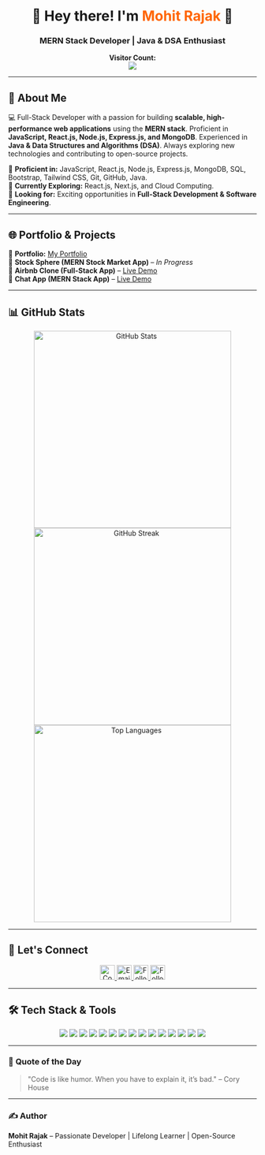 <h1 align="center">🚀 Hey there! I'm <span style="color:#ff6600">Mohit Rajak</span> 👋</h1>
<h3 align="center">MERN Stack Developer | Java & DSA Enthusiast</h3>

<p align="center">
    <b>Visitor Count:</b><br>
    <img src="https://profile-counter.glitch.me/Mohit-Rajak/count.svg"/>
</p>

---

## 🚀 **About Me**

💻 Full-Stack Developer with a passion for building **scalable, high-performance web applications** using the **MERN stack**. Proficient in **JavaScript, React.js, Node.js, Express.js, and MongoDB**. Experienced in **Java & Data Structures and Algorithms (DSA)**. Always exploring new technologies and contributing to open-source projects.

🔹 **Proficient in:** JavaScript, React.js, Node.js, Express.js, MongoDB, SQL, Bootstrap, Tailwind CSS, Git, GitHub, Java.<br>
🔹 **Currently Exploring:** React.js, Next.js, and Cloud Computing.<br>
🔹 **Looking for:** Exciting opportunities in **Full-Stack Development & Software Engineering**.<br>

---

## 🌐 **Portfolio & Projects**

🔗 **Portfolio:** [My Portfolio](https://myportfolio-three-olive.vercel.app/)  
📌 **Stock Sphere (MERN Stock Market App)** – *In Progress*  
🏡 **Airbnb Clone (Full-Stack App)** – [Live Demo](https://airbnbwebsite-spzc.onrender.com/listings)   
💬 **Chat App (MERN Stack App)** – [Live Demo](https://chat-frontend-zeta-ecru.vercel.app/signin)   

---

## 📊 **GitHub Stats**

<p align="center">
    <img src="https://github-readme-stats.vercel.app/api?username=Mohit-Rajak&show_icons=true&theme=radical" width="400px" alt="GitHub Stats">
    <img src="https://github-readme-streak-stats.herokuapp.com/?user=Mohit-Rajak&theme=radical" width="400px" alt="GitHub Streak">
    <img src="https://github-readme-stats.vercel.app/api/top-langs/?username=Mohit-Rajak&layout=compact&theme=radical" width="400px" alt="Top Languages">
</p>

---

## 💬 **Let's Connect**

<p align="center">
  <a href="https://www.linkedin.com/in/mohit-rajak/">
    <img src="https://img.shields.io/badge/-LinkedIn-blue?style=for-the-badge&logo=Linkedin&logoColor=white" height="30" title="Connect on LinkedIn" />
  </a>
  <a href="mailto:contact.mohitrajak022004@gmail.com">
    <img src="https://img.shields.io/badge/-Gmail-c14438?style=for-the-badge&logo=Gmail&logoColor=white" height="30" title="Email me" />
  </a>
  <a href="https://www.instagram.com/mohitrajakofficial/">
    <img src="https://img.shields.io/badge/-Instagram-e4405f?style=for-the-badge&logo=instagram&logoColor=white" height="30" title="Follow on Instagram" />
  </a>
  <a href="https://github.com/Mohit-Rajak">
    <img src="https://img.shields.io/github/followers/Mohit-Rajak?label=GitHub&style=social" height="30" title="Follow on GitHub" />
  </a>
</p>

---

## 🛠️ **Tech Stack & Tools**

<p align="center">
  <img src="https://img.shields.io/badge/-HTML5-E34F26?style=for-the-badge&logo=html5&logoColor=white" />
  <img src="https://img.shields.io/badge/-CSS3-1572B6?style=for-the-badge&logo=css3&logoColor=white" />
  <img src="https://img.shields.io/badge/-JavaScript-F7DF1E?style=for-the-badge&logo=javascript&logoColor=black" />
  <img src="https://img.shields.io/badge/-React-20232a?style=for-the-badge&logo=react&logoColor=61DAFB" />
  <img src="https://img.shields.io/badge/-Node.js-43853D?style=for-the-badge&logo=node.js&logoColor=white" />
  <img src="https://img.shields.io/badge/-Express.js-lightgray?style=for-the-badge&logo=express&logoColor=black" />
  <img src="https://img.shields.io/badge/-MongoDB-4ea94b?style=for-the-badge&logo=mongodb&logoColor=white" />
  <img src="https://img.shields.io/badge/-MySQL-4479A1?style=for-the-badge&logo=mysql&logoColor=white" />
  <img src="https://img.shields.io/badge/-Bootstrap-563D7C?style=for-the-badge&logo=bootstrap&logoColor=white" />
  <img src="https://img.shields.io/badge/-TailwindCSS-38B2AC?style=for-the-badge&logo=tailwind-css&logoColor=white" />
  <img src="https://img.shields.io/badge/-Git-F05032?style=for-the-badge&logo=git&logoColor=white" />
  <img src="https://img.shields.io/badge/-GitHub-181717?style=for-the-badge&logo=github&logoColor=white" />
  <img src="https://img.shields.io/badge/-Netlify-00C7B7?style=for-the-badge&logo=netlify&logoColor=white" />
  <img src="https://img.shields.io/badge/-Vercel-000?style=for-the-badge&logo=vercel&logoColor=white" />
  <img src="https://img.shields.io/badge/-Java-007396?style=for-the-badge&logo=java&logoColor=white" />
</p>

---

### 📌 **Quote of the Day**

> "Code is like humor. When you have to explain it, it’s bad." – Cory House

---

### ✍️ **Author**

**Mohit Rajak** – Passionate Developer | Lifelong Learner | Open-Source Enthusiast

